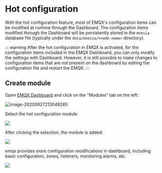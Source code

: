 # Hot configuration

With the hot configuration feature, most of EMQX's configuration items can be modified at runtime through the Dashboard.
The configuration items modified through the Dashboard will be persistently stored in the `mnesia` database file (typically under the `data/mnesia/<node-name>` directory).

::: warning
After the hot configuration in EMQX is activated, for the configuration items included in the EMQX Dashboard, you can only modify the settings with Dashboard. 
However, it is still possible to make changes to configuration items that are not present on the dashboard by editing the configuration file and restart the EMQX.
:::

## Create module

Open [EMQX Dashboard](http://127.0.0.1:18083/#/modules) and click on the "Modules" tab on the left:

![image-20200927213049265](./assets/modules.png)

Select the hot configuration module:

![](./assets/hot_confs1.png)


After clicking the selection, the module is added:

![](./assets/hot_confs2.png)

emqx provides more configuration modifications in dashboard, including basic configuration, zones, listeners, monitoring alarms, etc.

![](./assets/hot_confs3.png)